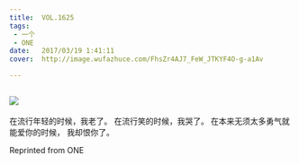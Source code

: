 ```yaml
---
title:	VOL.1625
tags:
 - 一个
 - ONE
date:	2017/03/19 1:41:11
cover:	http://image.wufazhuce.com/FhsZr4AJ7_FeW_JTKYF4O-g-a1Av

---
```

![](http://image.wufazhuce.com/FhsZr4AJ7_FeW_JTKYF4O-g-a1Av)
---

在流行年轻的时候，我老了。 在流行笑的时候，我哭了。 在本来无须太多勇气就能爱你的时候， 我却恨你了。
 
Reprinted from ONE
